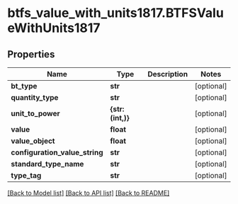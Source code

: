 # btfs_value_with_units1817.BTFSValueWithUnits1817

## Properties
Name | Type | Description | Notes
------------ | ------------- | ------------- | -------------
**bt_type** | **str** |  | [optional] 
**quantity_type** | **str** |  | [optional] 
**unit_to_power** | **{str: (int,)}** |  | [optional] 
**value** | **float** |  | [optional] 
**value_object** | **float** |  | [optional] 
**configuration_value_string** | **str** |  | [optional] 
**standard_type_name** | **str** |  | [optional] 
**type_tag** | **str** |  | [optional] 

[[Back to Model list]](../README.md#documentation-for-models) [[Back to API list]](../README.md#documentation-for-api-endpoints) [[Back to README]](../README.md)


